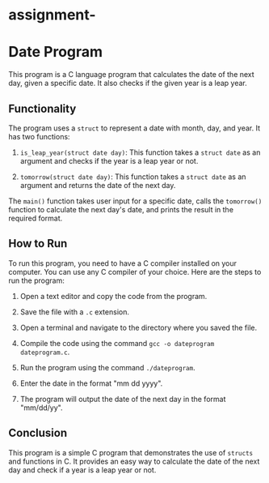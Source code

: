 # assignment-

# Date Program

This program is a C language program that calculates the date of the next day, given a specific date. It also checks if the given year is a leap year.

## Functionality

The program uses a `struct` to represent a date with month, day, and year. It has two functions:

1. `is_leap_year(struct date day)`: This function takes a `struct date` as an argument and checks if the year is a leap year or not.

2. `tomorrow(struct date day)`: This function takes a `struct date` as an argument and returns the date of the next day.

The `main()` function takes user input for a specific date, calls the `tomorrow()` function to calculate the next day's date, and prints the result in the required format.

## How to Run

To run this program, you need to have a C compiler installed on your computer. You can use any C compiler of your choice. Here are the steps to run the program:

1. Open a text editor and copy the code from the program.

2. Save the file with a `.c` extension.

3. Open a terminal and navigate to the directory where you saved the file.

4. Compile the code using the command `gcc -o dateprogram dateprogram.c`.

5. Run the program using the command `./dateprogram`.

6. Enter the date in the format "mm dd yyyy".

7. The program will output the date of the next day in the format "mm/dd/yy".

## Conclusion

This program is a simple C program that demonstrates the use of `structs` and functions in C. It provides an easy way to calculate the date of the next day and check if a year is a leap year or not.
